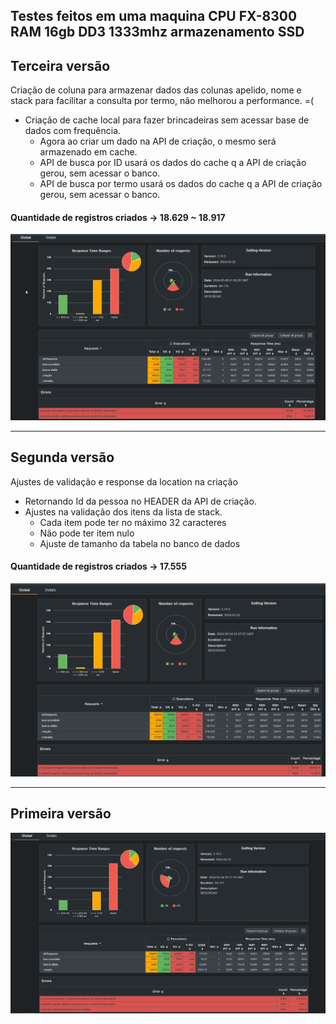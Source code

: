 Testes feitos em uma maquina 
CPU FX-8300
RAM 16gb DD3 1333mhz
armazenamento SSD
---
## Terceira versão

Criação de coluna para armazenar dados das colunas apelido, nome e stack para facilitar a consulta por termo, não melhorou a performance. =(

- Criação de cache local para fazer brincadeiras sem acessar base de dados com frequência. 
  - Agora ao criar um dado na API de criação, o mesmo será armazenado em cache.
  - API de busca por ID usará os dados do cache q a API de criação gerou, sem acessar o banco.
  - API de busca por termo usará os dados do cache q a API de criação gerou, sem acessar o banco.

#### Quantidade de registros criados -> 18.629 ~ 18.917
![Resultado 3](.\resultado3.png)

---
## Segunda versão

Ajustes de validação e response da location na criação
- Retornando Id da pessoa no HEADER da API de criação. 
- Ajustes na validação dos itens da lista de stack. 
  - Cada item pode ter no máximo 32 caracteres 
  - Não pode ter item nulo
  - Ajuste de tamanho da tabela no banco de dados

#### Quantidade de registros criados -> 17.555

![Resultado 2](.\resultado2.png)

---

## Primeira versão
![Resultado 1](.\resultado1.png "Resultado 1")